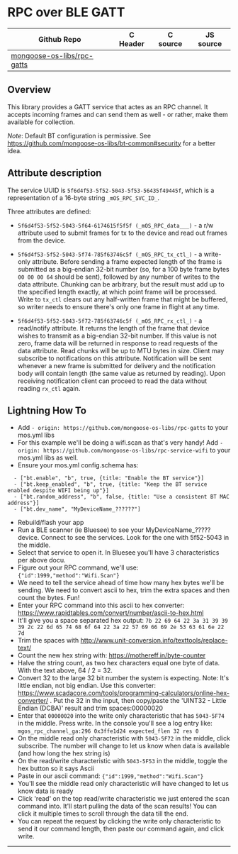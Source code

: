 # RPC over BLE GATT
| Github Repo | C Header | C source  | JS source |
| ----------- | -------- | --------  | ----------------- |
| [mongoose-os-libs/rpc-gatts](https://github.com/mongoose-os-libs/rpc-gatts) | &nbsp; | &nbsp;  | &nbsp;         |



## Overview

This library provides a GATT service that actes as an RPC channel.
It accepts incoming frames and can send them as well - or rather, make them available for collection.

*Note*: Default BT configuration is permissive. See https://github.com/mongoose-os-libs/bt-common#security for a better idea.

## Attribute description

The service UUID is `5f6d4f53-5f52-5043-5f53-56435f49445f`, which is a representation of a 16-byte string `_mOS_RPC_SVC_ID_`.

Three attributes are defined:

 - `5f6d4f53-5f52-5043-5f64-6174615f5f5f (_mOS_RPC_data___)` - a r/w attribute used to submit frames for tx to the device and read out frames from the device.

 - `5f6d4f53-5f52-5043-5f74-785f63746c5f (_mOS_RPC_tx_ctl_)` - a write-only attribute. Before sending a frame expected length of the frame is submitted as a big-endian 32-bit number (so, for a 100 byte frame bytes `00 00 00 64` should be sent), followed by any number of writes to the data attribute. Chunking can be arbitrary, but the result must add up to the specified length exactly, at which point frame will be processed. Write to `tx_ctl` clears out any half-written frame that might be buffered, so writer needs to ensure there's only one frame in flight at any time.

 - `5f6d4f53-5f52-5043-5f72-785f63746c5f (_mOS_RPC_rx_ctl_)` - a read/notify attribute. It returns the length of the frame that device wishes to transmit as a big-endian 32-bit number. If this value is not zero, frame data will be returned in response to read requests of the data attribute. Read chunks will be up to MTU bytes in size. Client may subscribe to notifications on this attribute. Notification will be sent whenever a new frame is submitted for delivery and the notification body will contain length (the same value as returned by reading). Upon receiving notification client can proceed to read the data without reading `rx_ctl` again.

## Lightning How To

- Add `- origin: https://github.com/mongoose-os-libs/rpc-gatts` to your mos.yml libs
- For this example we'll be doing a wifi.scan as that's very handy! Add `- origin: https://github.com/mongoose-os-libs/rpc-service-wifi` to your mos.yml libs as well.
- Ensure your mos.yml config.schema has:
```
  - ["bt.enable", "b", true, {title: "Enable the BT service"}]
  - ["bt.keep_enabled", "b", true, {title: "Keep the BT service enabled despite WIFI being up"}]
  - ["bt.random_address", "b", false, {title: "Use a consistent BT MAC address"}]
  - ["bt.dev_name", "MyDeviceName_??????"]
```  
- Rebuild/flash your app
- Run a BLE scanner (ie Bluesee) to see your MyDeviceName_????? device. Connect to see the services. Look for the one with 5f52-5043 in the middle.
- Select that service to open it. In Bluesee you'll have 3 characteristics per above docu. 
- Figure out your RPC command, we'll use: `{"id":1999,"method":"Wifi.Scan"}`
- We need to tell the service ahead of time how many hex bytes we'll be sending. We need to convert ascii to hex, trim the extra spaces and then count the bytes. Fun!
- Enter your RPC command into this ascii to hex converter: https://www.rapidtables.com/convert/number/ascii-to-hex.html
- It'll give you a space separated hex output: `7b 22 69 64 22 3a 31 39 39 39 2c 22 6d 65 74 68 6f 64 22 3a 22 57 69 66 69 2e 53 63 61 6e 22 7d`
- Trim the spaces with http://www.unit-conversion.info/texttools/replace-text/
- Count the new hex string with: https://mothereff.in/byte-counter
- Halve the string count, as two hex characters equal one byte of data. With the text above, 64 / 2 = 32.
- Convert 32 to the large 32 bit number the system is expecting. Note: It's little endian, not big endian. Use this converter: https://www.scadacore.com/tools/programming-calculators/online-hex-converter/ . Put the 32 in the input, then copy/paste the 'UINT32 - Little Endian (DCBA)' result and trim spaces:00000020 
- Enter that `00000020` into the write only characteristic that has `5043-5F74` in the middle. Press write. In the console you'll see a log entry like: `mgos_rpc_channel_ga:296 0x3ffe1d24 expected_flen 32 res 0`
- On the middle read only characteristic with `5043-5F72` in the middle, click subscribe. The number will change to let us know when data is available (and how long the hex string is)
- On the read/write characteristic with `5043-5F53` in the middle, toggle the hex button so it says Ascii
- Paste in our ascii command: `{"id":1999,"method":"Wifi.Scan"}`
- You'll see the middle read only characteristic will have changed to let us know data is ready
- Click 'read' on the top read/write characteristic we just entered the scan command into. It'll start pulling the data of the scan results! You can click it multiple times to scroll through the data till the end.
- You can repeat the request by clicking the write only characteristic to send it our command length, then paste our command again, and click write.


 ----- 
